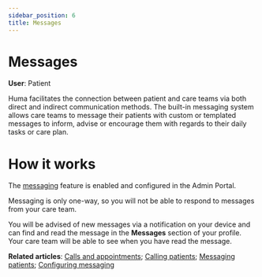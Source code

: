 ```yaml
---
sidebar_position: 6
title: Messages
---
```

# Messages
**User**: Patient

Huma facilitates the connection between patient and care teams via both direct and indirect communication methods. The built-in messaging system allows care teams to message their patients with custom or templated messages to inform, advise or encourage them with regards to their daily tasks or care plan.

# How it works​

The [messaging](../../admin-portal/managing-deployments/general-settings/configuring-messages.md) feature is enabled and configured in the Admin Portal.

Messaging is only one-way, so you will not be able to respond to messages from your care team. 

You will be advised of new messages via a notification on your device and can find and read the message in the **Messages** section of your profile. Your care team will be able to see when you have read the message. 

**Related articles**: [Calls and appointments](./calls-and-appointments.md); [Calling patients](../../clinician-portal/telemedicine/calling-patients.md); [Messaging patients](../../clinician-portal/telemedicine/messaging-patients.md); [Configuring messaging](../../admin-portal/managing-deployments/general-settings/configuring-messages.md)
